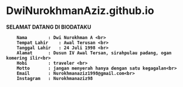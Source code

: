 # DwiNurokhmanAziz.github.io

<html>
	<head>
		<title>BIODATA AZIZ</title>
	</head>
		<b> SELAMAT DATANG DI BIODATAKU 

		
		
		
		Nama 		: Dwi Nurokhman A <br>
		Tempat Lahir	: Awal Terusan <br>
		Tanggal Lahir	: 24 Juli 1998 <br> 
		Alamat		: Dusun IV Awal Tersan, sirahpulau padang, ogan komering ilir<br>
		Hobi		: traveler <br>
		Motto		: jangan menyerah hanya dengan satu kegagalan<br>
		Email		: Nurokhmanaziz1998@gmail.com<br>
		Instagram	: Nurokhmanaziz98

